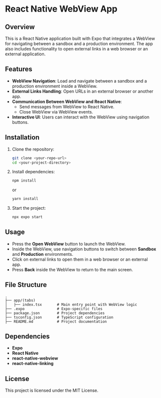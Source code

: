 # React Native WebView App

## Overview
This is a React Native application built with Expo that integrates a WebView for navigating between a sandbox and a production environment. The app also includes functionality to open external links in a web browser or an external application.

## Features
- **WebView Navigation**: Load and navigate between a sandbox and a production environment inside a WebView.
- **External Links Handling**: Open URLs in an external browser or another app.
- **Communication Between WebView and React Native**:
  - Send messages from WebView to React Native.
  - Close WebView via WebView events.
- **Interactive UI**: Users can interact with the WebView using navigation buttons.

## Installation

1. Clone the repository:
   ```sh
   git clone <your-repo-url>
   cd <your-project-directory>
   ```

2. Install dependencies:
   ```sh
   npm install
   ```
   or
   ```sh
   yarn install
   ```

3. Start the project:
   ```sh
   npx expo start
   ```

## Usage

- Press the **Open WebView** button to launch the WebView.
- Inside the WebView, use navigation buttons to switch between **Sandbox** and **Production** environments.
- Click on external links to open them in a web browser or an external app.
- Press **Back** inside the WebView to return to the main screen.

## File Structure
```
.
├── app/(tabs)
│   ├── index.tsx       # Main entry point with WebView logic
├── .expo               # Expo-specific files
├── package.json        # Project dependencies
├── tsconfig.json       # TypeScript configuration
├── README.md           # Project documentation
```

## Dependencies
- **Expo**
- **React Native**
- **react-native-webview**
- **react-native-linking**

## License
This project is licensed under the MIT License.

